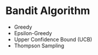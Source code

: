 # Bandit Algorithm

- Greedy
- Epsilon-Greedy
- Upper Confidence Bound (UCB)
- Thompson Sampling

<!-- ![2-armed-bandit](./results.svg) -->
<!-- 1. 결과가 0 혹은 1이고 E(P(X))를 조절할 수 있는 arm을 2개 (A, B) 만드세요. 10%로 설정하면 10%의 확률로 1이 나와야 하는 arm입니다.
2. greedy, e-greedy, UCB, thompson sampling을 구현하세요. 하이퍼파라미터는 적당하게 설정하고 바꾸지 않습니다.
3. A의 승률이 10%, 20%, …, 90%, B의 승률이 10%, 20%, …, 90%이고 위 arm에 대해서 5번씩 timestamp 100으로 테스트하여 각 알고리즘별 평균 승수를 구하세요. 총 9 X 9 X 5 X 4번 테스트해야 하고 최종 결과는 9 X 9 X 4 만큼 나와야 합니다.
4. 위 결과를 scatter plot으로 표현하세요. x축은 E(P(A))가 10%, 20%, …, 90% 이고 y축은 E(P(B))가 10%, 20%, …, 90%를 의미합니다. color는 알고리즘, size는 알고리즘별 평균 승수입니다. -->

